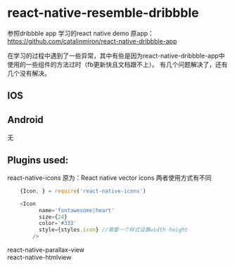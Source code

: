 # react-native-resemble-dribbble
参照dribbble app 学习的react native demo
原app：https://github.com/catalinmiron/react-native-dribbble-app

  在学习的过程中遇到了一些异常，其中有些是因为react-native-dribbble-app中使用的一些组件的方法过时（fb更新快且文档跟不上）。
  有几个问题解决了，还有几个没有解决。
## IOS

## Android 
  无
  
## Plugins used:

react-native-icons 原为：React native vector icons 两者使用方式有不同
    
```javascript
    {Icon, } = require('react-native-icons')
```
```javascript
    <Icon
          name='fontawesome|heart'
          size={24}
          color='#333'
          style={styles.icon} //需要一个样式设置width height
        />
```
react-native-parallax-view<br/>
react-native-htmlview

